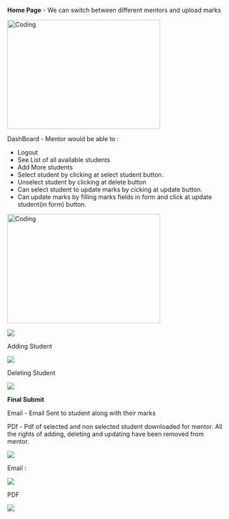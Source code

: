 **Home Page** - We can switch between different mentors and upload marks

<img align="center" alt="Coding" src="https://i.ibb.co/JBGfKkF/home.png" width="350" height="250" /><br>

DashBoard - Mentor would be able to :

- Logout
- See List of all available students
- Add More students
- Select student by clicking at select student button.
- Unselect student by clicking at delete button
- Can select student to update marks by cicking at update button.
- Can update marks by filling marks fields in form and click at update student(in form) button.

<img align="center" alt="Coding" src="https://i.ibb.co/Xz88CPJ/d1.png" width="350" height="250" /><br>

![](Aspose.Words.5397c34f-75fc-4635-b9b0-cc8a2d71115e.003.jpeg)

Adding Student

![](Aspose.Words.5397c34f-75fc-4635-b9b0-cc8a2d71115e.004.jpeg)

Deleting Student

![](Aspose.Words.5397c34f-75fc-4635-b9b0-cc8a2d71115e.005.jpeg)

**Final Submit**

Email - Email Sent to student along with their marks

PDf - Pdf of selected and non selected student downloaded for mentor. All the rights of adding, deleting and updating have been removed from mentor.

![](Aspose.Words.5397c34f-75fc-4635-b9b0-cc8a2d71115e.006.jpeg)

Email :

![](Aspose.Words.5397c34f-75fc-4635-b9b0-cc8a2d71115e.007.png)

PDF

![](Aspose.Words.5397c34f-75fc-4635-b9b0-cc8a2d71115e.008.jpeg)
